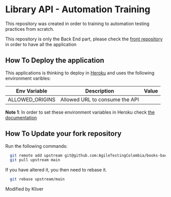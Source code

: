 # Library API - Automation Training

This repository was created in order to training to automation testing practices from scratch.

This repository is only the Back End part, please check the [front repository](https://github.com/AgileTestingColombia/books-ui) in order to have all the application

## How To Deploy the application

This applications is thinking to deploy in [Heroku](https://www.heroku.com/) and uses the following environment varibles:

| Env Variable     | Description                    | Value  |
|------------------|--------------------------------|--------|
| ALLOWED_ORIGINS  | Allowed URL to consume the API |        |

**Note 1**: In order to set these environment variables in Heroku check [the documentation](https://devcenter.heroku.com/articles/config-vars)

## How To Update your fork repository

Run the following commands:

```bash
  git remote add upstream git@github.com:AgileTestingColombia/books-back.git
  git pull upstream main
```

If you have altered it, you then need to rebase it.

```bash
  git rebase upstream/main
````
Modified by Kliver
